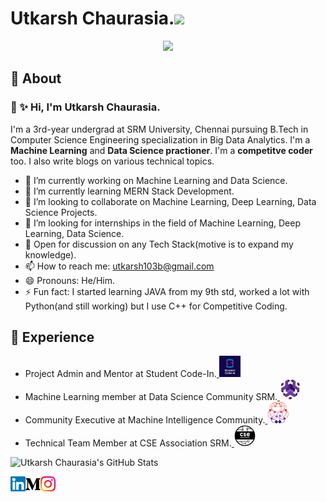 
# Utkarsh Chaurasia.<img src="https://github.com/TheDudeThatCode/TheDudeThatCode/blob/master/Assets/Mario_Hello_Big.gif" width="30px">
<p align="center"><img width=100px src="https://media.giphy.com/media/l41lJ8ywG1ncm9FXW/giphy.gif"></p>

## 🧐 About


### 👋 ✨ Hi, I'm Utkarsh Chaurasia.


I'm a 3rd-year undergrad at SRM University, Chennai pursuing B.Tech in Computer Science Engineering specialization in Big Data Analytics. I'm a **Machine Learning** and **Data Science practioner**. I'm a **competitve coder** too. I also write blogs on various technical topics.

- 🔭 I’m currently working on Machine Learning and Data Science.
- 🌱 I’m currently learning MERN Stack Development.
- 👯 I’m looking to collaborate on Machine Learning, Deep Learning, Data Science Projects.
- 🤔 I’m looking for internships in the field of Machine Learning, Deep Learning, Data Science.
- 💬 Open for discussion on any Tech Stack(motive is to expand my knowledge). 
- 📫 How to reach me: utkarsh103b@gmail.com
- 😄 Pronouns: He/Him.
- ⚡ Fun fact: I started learning JAVA from my 9th std, worked a lot with Python(and still working) but I use C++ for Competitive Coding.


## 👯 Experience



- Project Admin and Mentor at Student Code-In.<a href="https://scodein.tech/">
    <img width="34px" src="https://github.com/UtkarshChaurasia/UtkarshChaurasia/blob/master/Assets/Icons/sci.jpeg" >
  </a>
- Machine Learning member at Data Science Community SRM.<a href="https://dscommunity.in/">
    <img width="34px" src="https://github.com/UtkarshChaurasia/UtkarshChaurasia/blob/master/Assets/Icons/dsc.jpeg" >
  </a>
- Community Executive at Machine Intelligence Community.<a href="https://srm-mic.in/">
    <img width="34px" src="https://github.com/UtkarshChaurasia/UtkarshChaurasia/blob/master/Assets/Icons/mic2.png" >
  </a>
- Technical Team Member at CSE Association SRM.<a href="https://www.linkedin.com/company/cse-association-srm/">
    <img width="34px" src="https://github.com/UtkarshChaurasia/UtkarshChaurasia/blob/master/Assets/Icons/csea.jpeg" >
  </a>



![Utkarsh Chaurasia's GitHub Stats](https://github-readme-stats.vercel.app/api?username=UtkarshChaurasia&show_icons=true&hide_border=true)
    
<a href="https://www.linkedin.com/in/utkarsh-chaurasia-a4b76a17b/">
    <img align="left" alt="Utkarsh Chaurasia | Linkedin" width="24px" src="https://github.com/UtkarshChaurasia/UtkarshChaurasia/blob/master/Assets/Icons/Linkedin.svg" />
  </a>
  
  <a href="https://medium.com/@utkarsh103b">
    <img align="left" alt="Utkarsh Chaurasia | Medium" width="24px" src="https://github.com/UtkarshChaurasia/UtkarshChaurasia/blob/master/Assets/Icons/medium.svg" />
  </a>
  
  <a href="https://www.instagram.com/utkarsh_chaurasia.12/?hl=en">
    <img align="left" alt="Utkarsh Chaurasia | Instagram" width="24px" src="https://github.com/UtkarshChaurasia/UtkarshChaurasia/blob/master/Assets/Icons/Instagram.svg" />
  </a>

